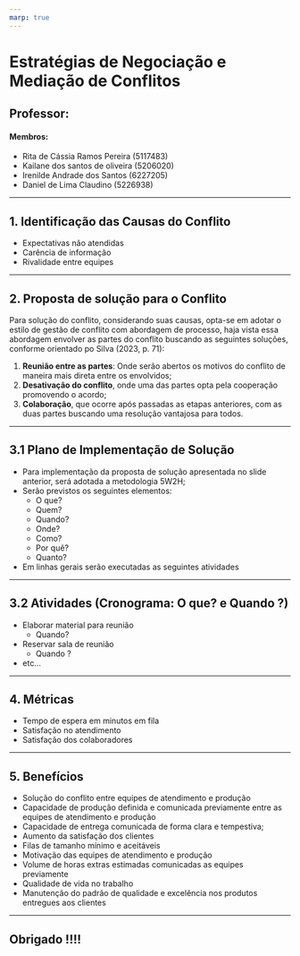 ```yaml
---
marp: true
---
```

# Estratégias de Negociação e Mediação de Conflitos

## Professor:

#### Membros:
- Rita de Cássia Ramos Pereira (5117483)
- Kailane dos santos de oliveira (5206020)
- Irenilde Andrade dos Santos (6227205)
- Daniel de Lima Claudino (5226938)

---

## 1. Identificação das Causas do Conflito

- Expectativas não atendidas
- Carência de informação
- Rivalidade entre equipes

---
## 2. Proposta de solução para o Conflito

Para solução do conflito, considerando suas causas, opta-se em adotar o estilo de gestão de conflito com abordagem de processo, haja vista essa abordagem envolver as partes do conflito buscando as seguintes soluções, conforme orientado po Silva (2023, p. 71):

1) **Reunião entre as partes**: Onde serão abertos os motivos do conflito de maneira mais direta entre os envolvidos;
2) **Desativação do conflito**, onde uma das partes opta pela cooperação promovendo o acordo;
3) **Colaboração**, que ocorre após passadas as etapas anteriores, com as duas partes buscando uma resolução vantajosa para todos.

---
## 3.1 Plano de Implementação de Solução

- Para implementação da proposta de solução apresentada no slide anterior, será adotada a metodologia 5W2H;
- Serão previstos os seguintes elementos:
  - O que?
  - Quem?
  - Quando?
  - Onde?
  - Como?
  - Por quê?
  - Quanto?
- Em linhas gerais serão executadas as seguintes atividades

---
## 3.2 Atividades (Cronograma: O que? e Quando ?)

- Elaborar material para reunião
  - Quando? 
- Reservar sala de reunião
  - Quando ?
- etc...

---

## 4. Métricas

- Tempo de espera em minutos em fila
- Satisfação no atendimento
- Satisfação dos colaboradores

---

## 5. Benefícios

- Solução do conflito entre equipes de atendimento e produção
- Capacidade de produção definida e comunicada previamente entre as equipes de atendimento e produção
- Capacidade de entrega comunicada de forma clara e tempestiva;
- Aumento da satisfação dos clientes
- Filas de tamanho mínimo e aceitáveis
- Motivação das equipes de atendimento e produção
- Volume de horas extras estimadas comunicadas as equipes previamente
- Qualidade de vida no trabalho
- Manutenção do padrão de qualidade e excelência nos produtos entregues aos clientes

---

## Obrigado !!!!